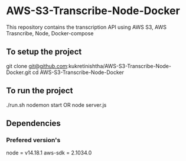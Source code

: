 # AWS-S3-Transcribe-Node-Docker
This repository contains the transcription API using AWS S3, AWS Trasncribe, Node, Docker-compose


## To setup the project
git clone git@github.com:kukretinishtha/AWS-S3-Transcribe-Node-Docker.git
cd AWS-S3-Transcribe-Node-Docker

## To run the project
./run.sh
nodemon start OR node server.js

## Dependencies

### Prefered version's
node = v14.18.1
aws-sdk = 2.1034.0